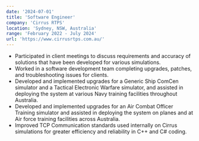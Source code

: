 ```yaml
---
date: '2024-07-01'
title: 'Software Engineer'
company: 'Cirrus RTPS'
location: 'Sydney, NSW, Australia'
range: 'February 2022 - July 2024'
url: 'https://www.cirrusrtps.com.au/'
---
```


- Participated in client meetings to discuss requirements and accuracy of solutions that have been developed for various simulations.
- Worked in a software development team completing upgrades, patches, and troubleshooting issues for clients.
- Developed and implemented upgrades for a Generic Ship ComCen simulator and a Tactical Electronic Warfare simulator, and assisted in deploying the system at various Navy training facilities throughout Australia.
- Developed and implemented upgrades for an Air Combat Officer Training simulator and assisted in deploying the system on planes and at Air force training facilities across Australia.
- Improved TCP Communication standards used internally on Cirrus simulations for greater efficiency and reliability in C++ and C# coding.
